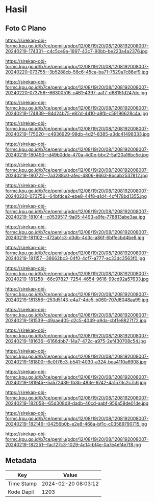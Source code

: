 # Hasil

## Foto C Plano

https://sirekap-obj-formc.kpu.go.id/b7ce/pemilu/pdpr/12/08/19/20/08/1208192008007-20240219-174331--c4c5ce9a-1897-43c7-90bb-be223a4a2376.jpg

https://sirekap-obj-formc.kpu.go.id/b7ce/pemilu/pdpr/12/08/19/20/08/1208192008007-20240220-073755--3b5288cb-56c6-45ca-ba71-7529a7c86ef9.jpg

https://sirekap-obj-formc.kpu.go.id/b7ce/pemilu/pdpr/12/08/19/20/08/1208192008007-20240220-073756--66300516-c461-4397-aa17-d68151d247dc.jpg

https://sirekap-obj-formc.kpu.go.id/b7ce/pemilu/pdpr/12/08/19/20/08/1208192008007-20240219-174839--84d24b75-e82d-4410-a8fb-c59196628c4a.jpg

https://sirekap-obj-formc.kpu.go.id/b7ce/pemilu/pdpr/12/08/19/20/08/1208192008007-20240219-175020--c4936929-98db-4d2f-8385-a3dc41498333.jpg

https://sirekap-obj-formc.kpu.go.id/b7ce/pemilu/pdpr/12/08/19/20/08/1208192008007-20240219-180450--d49b0dde-470a-4d0e-bbc2-5af20a16bc5e.jpg

https://sirekap-obj-formc.kpu.go.id/b7ce/pemilu/pdpr/12/08/19/20/08/1208192008007-20240219-180722--7a3288c0-afec-4806-9663-8bcab2537812.jpg

https://sirekap-obj-formc.kpu.go.id/b7ce/pemilu/pdpr/12/08/19/20/08/1208192008007-20240220-073756--64bfdce2-ebe8-44f8-a1d4-4cf478bd1355.jpg

https://sirekap-obj-formc.kpu.go.id/b7ce/pemilu/pdpr/12/08/19/20/08/1208192008007-20240219-181014--c0539517-9a05-4493-a9fe-778813abe3aa.jpg

https://sirekap-obj-formc.kpu.go.id/b7ce/pemilu/pdpr/12/08/19/20/08/1208192008007-20240219-181102--472ab1c3-d3db-4d3c-a86f-6bffecbd4be8.jpg

https://sirekap-obj-formc.kpu.go.id/b7ce/pemilu/pdpr/12/08/19/20/08/1208192008007-20240219-181157--38662bc3-04f0-4cf7-a777-ac33dc3563f0.jpg

https://sirekap-obj-formc.kpu.go.id/b7ce/pemilu/pdpr/12/08/19/20/08/1208192008007-20240219-181258--66c97827-7254-4654-9616-99cd92a57633.jpg

https://sirekap-obj-formc.kpu.go.id/b7ce/pemilu/pdpr/12/08/19/20/08/1208192008007-20240219-181356--253d5143-e4a7-4dc5-b060-707d6048aa99.jpg

https://sirekap-obj-formc.kpu.go.id/b7ce/pemilu/pdpr/12/08/19/20/08/1208192008007-20240219-181539--49aae405-d2c5-4049-a9da-cbf1e8827f72.jpg

https://sirekap-obj-formc.kpu.go.id/b7ce/pemilu/pdpr/12/08/19/20/08/1208192008007-20240219-181636--6166dbb7-14a7-472c-a975-2ef430708c54.jpg

https://sirekap-obj-formc.kpu.go.id/b7ce/pemilu/pdpr/12/08/19/20/08/1208192008007-20240219-181800--6c0f76c3-b541-4030-a324-bea4110a6908.jpg

https://sirekap-obj-formc.kpu.go.id/b7ce/pemilu/pdpr/12/08/19/20/08/1208192008007-20240219-181945--5a572439-fb3b-483e-9742-4a1573c2c7c6.jpg

https://sirekap-obj-formc.kpu.go.id/b7ce/pemilu/pdpr/12/08/19/20/08/1208192008007-20240219-182058--65d308d8-dadb-46cd-aabf-956a58de01de.jpg

https://sirekap-obj-formc.kpu.go.id/b7ce/pemilu/pdpr/12/08/19/20/08/1208192008007-20240219-182146--04256b0b-e2e8-468a-bf1c-c03589790715.jpg

https://sirekap-obj-formc.kpu.go.id/b7ce/pemilu/pdpr/12/08/19/20/08/1208192008007-20240219-182251--fac127c3-1029-4c14-bf4e-0a7e4ef4e7f8.jpg


## Metadata

| Key        | Value               |
| ---------- | ------------------- |
| Time Stamp | 2024-02-20 08:03:12 |
| Kode Dapil | 1203                |



